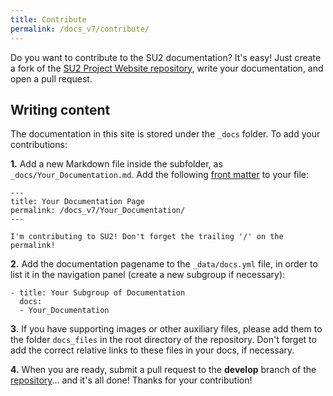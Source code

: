 ```yaml
---
title: Contribute
permalink: /docs_v7/contribute/
---
```


Do you want to contribute to the SU2 documentation? It's easy! Just create a fork of the [SU2 Project Website repository](https://github.com/su2code/su2code.github.io), write your documentation, and open a pull request. 

## Writing content

The documentation in this site is stored under the `_docs` folder. To add your contributions:

**1.** Add a new Markdown file inside the subfolder, as `_docs/Your_Documentation.md`. Add the following [front matter](https://jekyllrb.com/docs_v7/frontmatter/) to your file:

```
---
title: Your Documentation Page
permalink: /docs_v7/Your_Documentation/
---

I'm contributing to SU2! Don't forget the trailing '/' on the permalink!
```

**2.** Add the documentation pagename to the `_data/docs.yml` file, in order to list it in the navigation panel (create a new subgroup if necessary):

```
- title: Your Subgroup of Documentation 
  docs:
  - Your_Documentation
```

**3.** If you have supporting images or other auxiliary files, please add them to the folder `docs_files` in the root directory of the repository. Don't forget to add the correct relative links to these files in your docs, if necessary.

**4.** When you are ready, submit a pull request to the **develop** branch of the [repository](https://github.com/su2code/su2code.github.io)... and it's all done! Thanks for your contribution!
